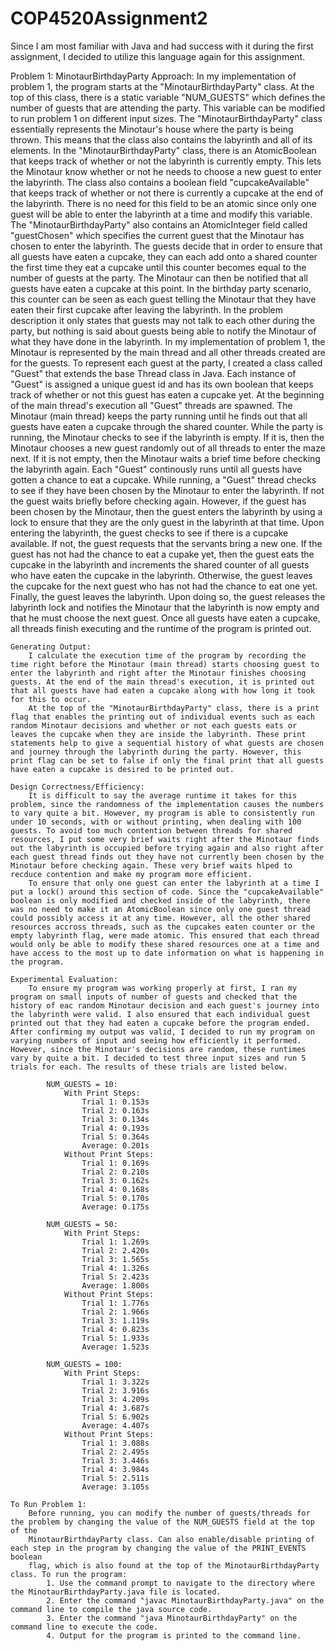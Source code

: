 # COP4520Assignment2
Since I am most familiar with Java and had success with it during the first assignment, I decided to utilize this language again for this assignment.

Problem 1: MinotaurBirthdayParty
    Approach:
        In my implementation of problem 1, the program starts at the "MinotaurBirthdayParty" class. At the top of this class, there is a static variable "NUM_GUESTS" which defines the number of guests that are attending the party. This variable can be modified to run problem 1 on different input sizes. The "MinotaurBirthdayParty" class essentially represents the Minotaur's house where the party is being thrown. This means that the class also contains the labyrinth and all of its elements.
        In the "MinotaurBirthdayParty" class, there is an AtomicBoolean that keeps track of whether or not the labyrinth is currently empty. This lets the Minotaur know whether or not he needs to choose a new guest to enter the labyrinth. The class also contains a boolean field "cupcakeAvailable" that keeps track of whether or not there is currently a cupcake at the end of the labyrinth. There is no need for this field to be an atomic since only one guest will be able to enter the labyrinth at a time and modify this variable. The "MinotaurBirthdayParty" also contains an AtomicInteger field called "guestChosen" which specifies the current guest that the Minotaur has chosen to enter the labyrinth. 
        The guests decide that in order to ensure that all guests have eaten a cupcake, they can each add onto a shared counter the first time they eat a cupcake until this counter becomes equal to the number of guests at the party. The Minotaur can then be notified that all guests have eaten a cupcake at this point. In the birthday party scenario, this counter can be seen as each guest telling the Minotaur that they have eaten their first cupcake after leaving the labyrinth. In the problem description it only states that guests may not talk to each other during the party, but nothing is said about guests being able to notify the Minotaur of what they have done in the labyrinth. 
        In my implementation of problem 1, the Minotaur is represented by the main thread and all other threads created are for the guests. To represent each guest at the party, I created a class called "Guest" that extends the base Thread class in Java. Each instance of "Guest" is assigned a unique guest id and has its own boolean that keeps track of whether or not this guest has eaten a cupcake yet. 
        At the beginning of the main thread's execution all "Guest" threads are spawned. The Minotaur (main thread) keeps the party running until he finds out that all guests have eaten a cupcake through the shared counter. While the party is running, the Minotaur checks to see if the labyrinth is empty. If it is, then the Minotaur chooses a new guest randomly out of all threads to enter the maze next. If it is not empty, then the Minotaur waits a brief time before checking the labyrinth again.
        Each "Guest" continously runs until all guests have gotten a chance to eat a cupcake. While running, a "Guest" thread checks to see if they have been chosen by the Minotaur to enter the labyrinth. If not the guest waits briefly before checking again. However, if the guest has been chosen by the Minotaur, then the guest enters the labyrinth by using a lock to ensure that they are the only guest in the labyrinth at that time. Upon entering the labyrinth, the guest checks to see if there is a cupcake available. If not, the guest requests that the servants bring a new one. If the guest has not had the chance to eat a cupake yet, then the guest eats the cupcake in the labyrinth and increments the shared counter of all guests who have eaten the cupcake in the labyrinth. Otherwise, the guest leaves the cupcake for the next guest who has not had the chance to eat one yet. Finally, the guest leaves the labyrinth. Upon doing so, the guest releases the labyrinth lock and notifies the Minotaur that the labyrinth is now empty and that he must choose the next guest.
        Once all guests have eaten a cupcake, all threads finish executing and the runtime of the program is printed out.

    Generating Output:
        I calculate the execution time of the program by recording the time right before the Minotaur (main thread) starts choosing guest to enter the labyrinth and right after the Minotaur finishes choosing guests. At the end of the main thread's execution, it is printed out that all guests have had eaten a cupcake along with how long it took for this to occur. 
        At the top of the "MinotaurBirthdayParty" class, there is a print flag that enables the printing out of individual events such as each random Minotaur decisions and whether or not each guests eats or leaves the cupcake when they are inside the labyrinth. These print statements help to give a sequential history of what guests are chosen and journey through the labyrinth during the party. However, this print flag can be set to false if only the final print that all guests have eaten a cupcake is desired to be printed out.

    Design Correctness/Efficiency: 
        It is difficult to say the average runtime it takes for this problem, since the randomness of the implementation causes the numbers to vary quite a bit. However, my program is able to consistently run under 10 seconds, with or without printing, when dealing with 100 guests. To avoid too much contention between threads for shared resources, I put some very brief waits right after the Minotaur finds out the labyrinth is occupied before trying again and also right after each guest thread finds out they have not currently been chosen by the Minotaur before checking again. These very brief waits hlped to recduce contention and make my program more efficient.
        To ensure that only one guest can enter the labyrinth at a time I put a lock() around this section of code. Since the "cupcakeAvailable" boolean is only modified and checked inside of the labyrinth, there was no need to make it an AtomicBoolean since only one guest thread could possibly access it at any time. However, all the other shared resources accross threads, such as the cupcakes eaten counter or the empty labyrinth flag, were made atomic. This ensured that each thread would only be able to modify these shared resources one at a time and have access to the most up to date information on what is happening in the program.
    
    Experimental Evaluation:
        To ensure my program was working properly at first, I ran my program on small inputs of number of guests and checked that the history of eac random Minotaur decision and each guest's journey into the labyrinth were valid. I also ensured that each individual guest printed out that they had eaten a cupcake before the program ended. After confirming my output was valid, I decided to run my program on varying numbers of input and seeing how efficiently it performed. However, since the Minotaur's decisions are random, these runtimes vary by quite a bit. I decided to test three input sizes and run 5 trials for each. The results of these trials are listed below.

            NUM_GUESTS = 10:
                With Print Steps:
                    Trial 1: 0.153s
                    Trial 2: 0.163s
                    Trial 3: 0.134s
                    Trial 4: 0.193s
                    Trial 5: 0.364s
                    Average: 0.201s
                Without Print Steps:
                    Trial 1: 0.169s
                    Trial 2: 0.210s
                    Trial 3: 0.162s
                    Trial 4: 0.168s
                    Trial 5: 0.170s
                    Average: 0.175s

            NUM_GUESTS = 50:
                With Print Steps:
                    Trial 1: 1.269s
                    Trial 2: 2.420s
                    Trial 3: 1.565s
                    Trial 4: 1.326s
                    Trial 5: 2.423s
                    Average: 1.800s
                Without Print Steps:
                    Trial 1: 1.776s
                    Trial 2: 1.966s
                    Trial 3: 1.119s
                    Trial 4: 0.823s
                    Trial 5: 1.933s
                    Average: 1.523s

            NUM_GUESTS = 100:
                With Print Steps:
                    Trial 1: 3.322s
                    Trial 2: 3.916s
                    Trial 3: 4.209s
                    Trial 4: 3.687s
                    Trial 5: 6.902s
                    Average: 4.407s
                Without Print Steps:
                    Trial 1: 3.088s
                    Trial 2: 2.495s
                    Trial 3: 3.446s
                    Trial 4: 3.984s
                    Trial 5: 2.511s
                    Average: 3.105s

    To Run Problem 1:
        Before running, you can modify the number of guests/threads for the problem by changing the value of the NUM_GUESTS field at the top of the
        MinotaurBirthdayParty class. Can also enable/disable printing of each step in the program by changing the value of the PRINT_EVENTS boolean
        flag, which is also found at the top of the MinotaurBirthdayParty class. To run the program:
            1. Use the command prompt to navigate to the directory where the MinotaurBirthdayParty.java file is located.
            2. Enter the command "javac MinotaurBirthdayParty.java" on the command line to compile the java source code.
            3. Enter the command "java MinotaurBirthdayParty" on the command line to execute the code.
            4. Output for the program is printed to the command line.